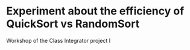 # Experiment about the efficiency of QuickSort vs RandomSort
Workshop of the Class Integrator project I
